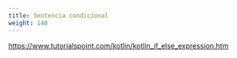 ```yaml
---
title: Sentencia condicional
weight: 140
---
```



https://www.tutorialspoint.com/kotlin/kotlin_if_else_expression.htm

